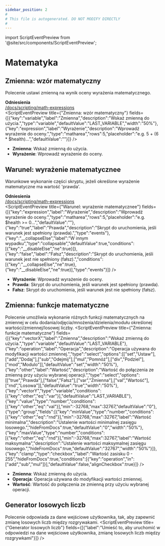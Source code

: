 ```yaml
---
sidebar_position: 2
#
# This file is autogenerated. DO NOT MODIFY DIRECTLY
#
---
```


import ScriptEventPreview from '@site/src/components/ScriptEventPreview';

# Matematyka

## Zmienna: wzór matematyczny
Polecenie ustawi zmienną na wynik oceny wyrażenia matematycznego.

**Odniesienia**  
[/docs/scripting/math-expressions](/docs/scripting/math-expressions)  
<ScriptEventPreview title={"Zmienna: wzór matematyczny"} fields={[{"key":"variable","label":"Zmienna","description":"Wskaż zmienną do użycia.","type":"variable","defaultValue":"LAST_VARIABLE","width":"50%"},{"key":"expression","label":"Wyrażenie","description":"Wprowadź wyrażenie do oceny.","type":"matharea","rows":5,"placeholder":"e.g. 5 + (6 * $health)...","defaultValue":""}]} />

- **Zmienna**: Wskaż zmienną do użycia.  
- **Wyrażenie**: Wprowadź wyrażenie do oceny.  

## Warunel: wyrażenie matematycznee
Warunkowe wykonanie części skryptu, jeżeli określone wyrażenie matematyczne ma wartość 'prawda'.

**Odniesienia**  
[/docs/scripting/math-expressions](/docs/scripting/math-expressions)  
<ScriptEventPreview title={"Warunel: wyrażenie matematycznee"} fields={[{"key":"expression","label":"Wyrażenie","description":"Wprowadź wyrażenie do oceny.","type":"matharea","rows":5,"placeholder":"e.g. $health >= 0...","defaultValue":""},{"key":"true","label":"Prawda","description":"Skrypt do uruchomienia, jeśli warunek jest spełniony (prawda).","type":"events"},{"key":"__collapseElse","label":"W innym wypadku","type":"collapsable","defaultValue":true,"conditions":[{"key":"__disableElse","ne":true}]},{"key":"false","label":"Fałsz","description":"Skrypt do uruchomienia, jeśli warunek jest nie spełniony (fałsz).","conditions":[{"key":"__collapseElse","ne":true},{"key":"__disableElse","ne":true}],"type":"events"}]} />

- **Wyrażenie**: Wprowadź wyrażenie do oceny.  
- **Prawda**: Skrypt do uruchomienia, jeśli warunek jest spełniony (prawda).  
- **Fałsz**: Skrypt do uruchomienia, jeśli warunek jest nie spełniony (fałsz).  

## Zmienna: funkcje matematyczne
Polecenie umożliwia wykonanie różnych funkcji matematycznych na zmiennej w celu dodania/odjęcia/mnożenia/dzielenia/modułu określonej wartości/zmiennej/losowej liczby.
<ScriptEventPreview title={"Zmienna: funkcje matematyczne"} fields={[{"key":"vectorX","label":"Zmienna","description":"Wskaż zmienną do użycia.","type":"variable","defaultValue":"LAST_VARIABLE"},{"key":"operation","label":"Operacja","description":"Operacja używana do modyfikacji wartości zmiennej.","type":"select","options":[["set","Ustaw"],["add","Dodaj"],["sub","Odejmij"],["mul","Pomnóż"],["div","Podziel"],["mod","Modulo"]],"defaultValue":"set","width":"50%"},{"key":"other","label":"Wartość","description":"Wartość do połączenia ze zmienną przy użyciu wybranej operacji.","type":"select","options":[["true","Prawda"],["false","Fałsz"],["var","Zmienna"],["val","Wartość"],["rnd","Losowa"]],"defaultValue":"true","width":"50%"},{"key":"vectorY","type":"variable","conditions":[{"key":"other","eq":"var"}],"defaultValue":"LAST_VARIABLE"},{"key":"value","type":"number","conditions":[{"key":"other","eq":"val"}],"min":-32768,"max":32767,"defaultValue":"0"},{"type":"group","fields":[{"key":"minValue","type":"number","conditions":[{"key":"other","eq":"rnd"}],"min":-32768,"max":32767,"label":"Wartość minimalna","description":"Ustalenie wartości minimalnej zasięgu losowego.","hideFromDocs":true,"defaultValue":"0","width":"50%"},{"key":"maxValue","type":"number","conditions":[{"key":"other","eq":"rnd"}],"min":-32768,"max":32767,"label":"Wartość maksymalna","description":"Ustalenie wartości maksymalnej zasięgu losowego.","hideFromDocs":true,"defaultValue":"32767","width":"50%"}]},{"key":"clamp","type":"checkbox","label":"Wartość zasisku 0 - 255","hideFromDocs":true,"conditions":[{"key":"operation","in":["add","sub","mul"]}],"defaultValue":false,"alignCheckbox":true}]} />

- **Zmienna**: Wskaż zmienną do użycia.  
- **Operacja**: Operacja używana do modyfikacji wartości zmiennej.  
- **Wartość**: Wartość do połączenia ze zmienną przy użyciu wybranej operacji.  

## Generator losowych liczb
Polecenie odpowiada za dane wejściowe użytkownika, tak, aby zapewnić zmianę losowych liczb między rozgrywakami.
<ScriptEventPreview title={"Generator losowych liczb"} fields={[{"label":"Umieść to, aby uruchomić w odpowiedzi na dane wejściowe użytkownika, zmianę losowych liczb między rozgrywkami"}]} />


